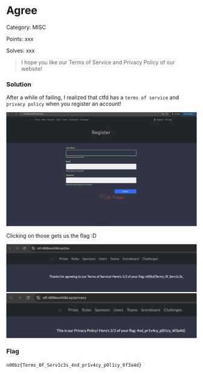 # Agree

Category: MISC

Points: xxx

Solves: xxx

>I hope you like our Terms of Service and Privacy Policy of our website!

### Solution

After a while of failing, I realized that ctfd has a `terms of service` and `privacy policy` when you register an account!

![CTFD Register Account](/images/AgreeRegister.png)

Clicking on those gets us the flag \:D

![tos](/images/AgreeTos.png)
![privacy policy](/images/AgreePP.png)

### Flag

```n00bz{Terms_0f_Serv1c3s_4nd_pr1v4cy_p0l1cy_6f3a4d}```